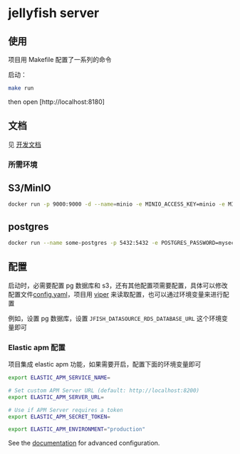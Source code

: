 # jellyfish server

## 使用
项目用 Makefile 配置了一系列的命令

启动：
``` bash
make run
```

then open [http://localhost:8180]

## 文档
见 [开发文档](./docs/development-zh.md)


### 所需环境
## S3/MinIO
``` bash
docker run -p 9000:9000 -d --name=minio -e MINIO_ACCESS_KEY=minio -e MINIO_SECRET_KEY=miniostorage minio/minio server /data
```

## postgres
``` bash
docker run --name some-postgres -p 5432:5432 -e POSTGRES_PASSWORD=mysecretpassword -d postgres
```

## 配置
启动时，必需要配置 pg 数据库和 s3，还有其他配置项需要配置，具体可以修改配置文件[config.yaml](./config/config.yaml)，项目用 [viper](https://github.com/spf13/viper) 来读取配置，也可以通过环境变量来进行配置

例如，设置 pg 数据库，设置 `JFISH_DATASOURCE_RDS_DATABASE_URL` 这个环境变量即可


### Elastic apm 配置
项目集成 elastic apm 功能，如果需要开启，配置下面的环境变量即可

``` bash
export ELASTIC_APM_SERVICE_NAME=

# Set custom APM Server URL (default: http://localhost:8200)
export ELASTIC_APM_SERVER_URL=

# Use if APM Server requires a token
export ELASTIC_APM_SECRET_TOKEN=

export ELASTIC_APM_ENVIRONMENT="production"
```
See the [documentation](https://www.elastic.co/guide/en/apm/agent/go/current/configuration.html) for advanced configuration.

